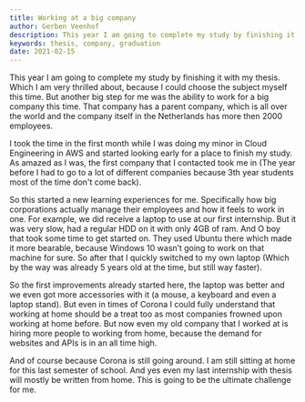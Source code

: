 ```yaml
---
title: Working at a big company
author: Gerben Veenhof
description: This year I am going to complete my study by finishing it with my thesis. Which I am very thrilled about, because I could choose the subject myself this time.
keywords: thesis, company, graduation
date: 2021-02-15
---
```


This year I am going to complete my study by finishing it with my thesis. Which I am very thrilled about, because I could choose the subject myself this time.
But another big step for me was the ability to work for a big company this time. That company has a parent company, which is all over the world and the company itself in the Netherlands has more then 2000 employees.

I took the time in the first month while I was doing my minor in Cloud Engineering in AWS and started looking early for a place to finish my study.
As amazed as I was, the first company that I contacted took me in (The year before I had to go to a lot of different companies because 3th year students most of the time don't come back).

So this started a new learning experiences for me. Specifically how big corporations actually manage their employees and how it feels to work in one.
For example, we did receive a laptop to use at our first internship. But it was very slow, had a regular HDD on it with only 4GB of ram. And O boy that took some time to get started on. They used Ubuntu there which made it more bearable, because Windows 10 wasn’t going to work on that machine for sure. So after that I quickly switched to my own laptop (Which by the way was already 5 years old at the time, but still way faster).

So the first improvements already started here, the laptop was better and we even got more accessories with it (a mouse, a keyboard and even a laptop stand).
But even in times of Corona I could fully understand that working at home should be a treat too as most companies frowned upon working at home before. But now even my old company that I worked at is hiring more people to working from home, because the demand for websites and APIs is in an all time high.

And of course because Corona is still going around. I am still sitting at home for this last semester of school. And yes even my last internship with thesis will mostly be written from home. This is going to be the ultimate challenge for me.
